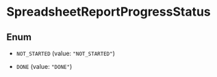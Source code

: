 
# SpreadsheetReportProgressStatus

## Enum


* `NOT_STARTED` (value: `"NOT_STARTED"`)

* `DONE` (value: `"DONE"`)



